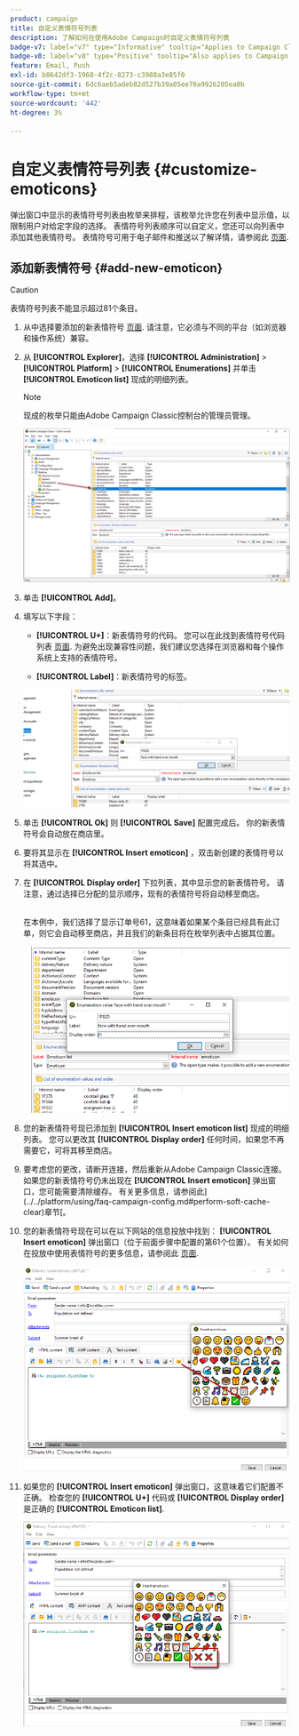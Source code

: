 ```yaml
---
product: campaign
title: 自定义表情符号列表
description: 了解如何在使用Adobe Campaign时自定义表情符号列表
badge-v7: label="v7" type="Informative" tooltip="Applies to Campaign Classic v7"
badge-v8: label="v8" type="Positive" tooltip="Also applies to Campaign v8"
feature: Email, Push
exl-id: b8642df3-1960-4f2c-8273-c3988a3e85f0
source-git-commit: 6dc6aeb5adeb82d527b39a05ee70a9926205ea0b
workflow-type: tm+mt
source-wordcount: '442'
ht-degree: 3%

---
```


# 自定义表情符号列表 {#customize-emoticons}



弹出窗口中显示的表情符号列表由枚举来排程，该枚举允许您在列表中显示值，以限制用户对给定字段的选择。
表情符号列表顺序可以自定义，您还可以向列表中添加其他表情符号。
表情符号可用于电子邮件和推送以了解详情，请参阅此 [页面](defining-the-email-content.md#inserting-emoticons).

## 添加新表情符号 {#add-new-emoticon}

>[!CAUTION]
>
>表情符号列表不能显示超过81个条目。

1. 从中选择要添加的新表情符号 [页面](https://unicode.org/emoji/charts/full-emoji-list.html). 请注意，它必须与不同的平台（如浏览器和操作系统）兼容。

1. 从 **[!UICONTROL Explorer]**，选择 **[!UICONTROL Administration]** > **[!UICONTROL Platform]** > **[!UICONTROL Enumerations]** 并单击 **[!UICONTROL Emoticon list]** 现成的明细列表。

   >[!NOTE]
   >
   >现成的枚举只能由Adobe Campaign Classic控制台的管理员管理。

   ![](assets/emoticon_1.png)

1. 单击 **[!UICONTROL Add]**。

1. 填写以下字段：

   * **[!UICONTROL U+]**：新表情符号的代码。 您可以在此找到表情符号代码列表 [页面](https://unicode.org/emoji/charts/full-emoji-list.html).
为避免出现兼容性问题，我们建议您选择在浏览器和每个操作系统上支持的表情符号。

   * **[!UICONTROL Label]**：新表情符号的标签。

   ![](assets/emoticon_5.png)

1. 单击 **[!UICONTROL Ok]** 则 **[!UICONTROL Save]** 配置完成后。
你的新表情符号会自动放在商店里。

1. 要将其显示在 **[!UICONTROL Insert emoticon]** ，双击新创建的表情符号以将其选中。

1. 在 **[!UICONTROL Display order]** 下拉列表，其中显示您的新表情符号。 请注意，通过选择已分配的显示顺序，现有的表情符号将自动移至商店。

   <br>在本例中，我们选择了显示订单号61，这意味着如果某个条目已经具有此订单，则它会自动移至商店，并且我们的新条目将在枚举列表中占据其位置。

   ![](assets/emoticon_2.png)

1. 您的新表情符号现已添加到 **[!UICONTROL Insert emoticon list]** 现成的明细列表。 您可以更改其 **[!UICONTROL Display order]** 任何时间，如果您不再需要它，可将其移至商店。

1. 要考虑您的更改，请断开连接，然后重新从Adobe Campaign Classic连接。 如果您的新表情符号仍未出现在 **[!UICONTROL Insert emoticon]** 弹出窗口，您可能需要清除缓存。 有关更多信息，请参阅此](../../platform/using/faq-campaign-config.md#perform-soft-cache-clear)章节[。

1. 您的新表情符号现在可以在以下网站的信息投放中找到： **[!UICONTROL Insert emoticon]** 弹出窗口（位于前面步骤中配置的第61个位置）。 有关如何在投放中使用表情符号的更多信息，请参阅此 [页面](defining-the-email-content.md#inserting-emoticons).

   ![](assets/emoticon_4.png)

1. 如果您的 **[!UICONTROL Insert emoticon]** 弹出窗口，这意味着它们配置不正确。 检查您的 **[!UICONTROL U+]** 代码或 **[!UICONTROL Display order]** 是正确的 **[!UICONTROL Emoticon list]**.

   ![](assets/emoticon_6.png)
